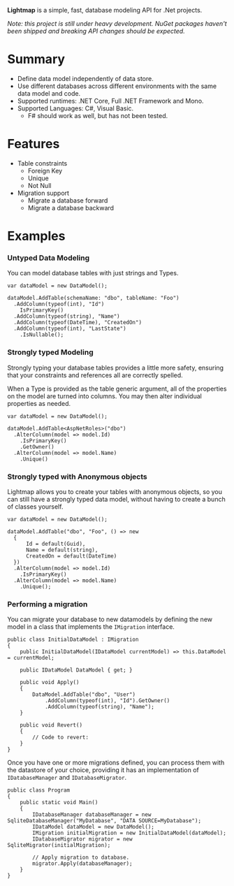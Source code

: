 **Lightmap** is a simple, fast, database modeling API for .Net projects.

_Note: this project is still under heavy development. NuGet packages haven't been shipped and breaking API changes should be expected._

# Summary
- Define data model independently of data store.
- Use different databases across different environments with the same data model and code.
- Supported runtimes: .NET Core, Full .NET Framework and Mono.
- Supported Languages: C#, Visual Basic.
  - F# should work as well, but has not been tested.

# Features

- Table constraints
  - Foreign Key
  - Unique
  - Not Null
- Migration support
  - Migrate a database forward
  - Migrate a database backward

# Examples

### Untyped Data Modeling
You can model database tables with just strings and Types.

```
var dataModel = new DataModel();

dataModel.AddTable(schemaName: "dbo", tableName: "Foo")
  .AddColumn(typeof(int), "Id")
    IsPrimaryKey()
  .AddColumn(typeof(string), "Name")
  .AddColumn(typeof(DateTime), "CreatedOn")
  .AddColumn(typeof(int), "LastState")
    .IsNullable();
```

### Strongly typed Modeling
Strongly typing your database tables provides a little more safety, ensuring that your constraints and references all are correctly spelled.

When a Type is provided as the table generic argument, all of the properties on the model are turned into columns. You may then alter individual properties as needed.

```
var dataModel = new DataModel();

dataModel.AddTable<AspNetRoles>("dbo")
  .AlterColumn(model => model.Id)
    .IsPrimaryKey()
    .GetOwner()
  .AlterColumn(model => model.Name)
    .Unique()
```

### Strongly typed with Anonymous objects
Lightmap allows you to create your tables with anonymous objects, so you can still have a strongly typed data model, without having to create a bunch of classes yourself.

```
var dataModel = new DataModel();

dataModel.AddTable("dbo", "Foo", () => new
  {
      Id = default(Guid),
      Name = default(string),
      CreatedOn = default(DateTime)
  })
  .AlterColumn(model => model.Id)
    .IsPrimaryKey()
  .AlterColumn(model => model.Name)
    .Unique();
```

### Performing a migration

You can migrate your database to new datamodels by defining the new model in a class that implements the `IMigration` interface.

```
public class InitialDataModel : IMigration
{
    public InitialDataModel(IDataModel currentModel) => this.DataModel = currentModel;

    public IDataModel DataModel { get; }

    public void Apply()
    {
        DataModel.AddTable("dbo", "User")
            .AddColumn(typeof(int), "Id").GetOwner()
            .AddColumn(typeof(string), "Name");
    }

    public void Revert()
    {
        // Code to revert:
    }
}
```

Once you have one or more migrations defined, you can process them with the datastore of your choice, providing it has an implementation of `IDatabaseManager` and `IDatabaseMigrator`.

```
public class Program
{
    public static void Main()
    {
        IDatabaseManager databaseManager = new SqliteDatabaseManager("MyDatabase", "DATA SOURCE=MyDatabase");
        IDataModel dataModel = new DataModel();
        IMigration initialMigration = new InitialDataModel(dataModel);
        IDatabaseMigrator migrator = new SqliteMigrator(initialMigration);

        // Apply migration to database.
        migrator.Apply(databaseManager);
    }
}
```